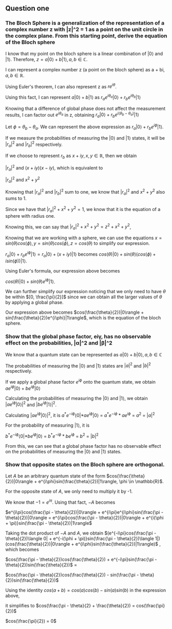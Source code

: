 ## Question one
### The Bloch Sphere is a generalization of the representation of a complex number z with |z|^2 = 1 as a point on the unit circle in the complex plane. From this starting point, derive the equation of the Bloch sphere

I know that my point on the bloch sphere is a linear combination of 
$|0\rangle$ and $|1\rangle$. Therefore, $z = a|0\rangle + b|1\rangle, a, b \in \mathbb{C}$.

I can represent a complex number z (a point on the bloch sphere) as a + bi, $a, b \in \mathbb{R}$.

Using Euler's theorem, I can also represent z as $re^{i\theta}$.

Using this fact, I can represent $a|0\rangle + b|1\rangle$ as $r_ae^{i{\theta}_a}|0\rangle +  r_be^{i{\theta}_b}|1\rangle$

Knowing that a difference of global phase does not affect the measurement results, I can factor out 
$e^{i{\theta}_a}$ in z, obtaining $r_a|0\rangle +  r_be^{i({\theta}_b - {\theta}_a)}|1\rangle$

Let $\phi = {\theta}_b - {\theta}_a$. We can represent the above expression as
$r_a|0\rangle +  r_be^{i\phi}|1\rangle$.

If we measure the probabilities of measuring the $|0\rangle$ and $|1\rangle$ states, it will 
be $|r_a|^2$ and $|r_b|^2$ respectively.

If we choose to represent $r_b$ as $x + iy, x, y \in \mathbb{R}$, then we obtain

$|r_a|^2$ and $(x + iy)(x - iy)$, which is equivalent to 

$|r_a|^2$ and $x^2 + y^2$

Knowing that $|r_a|^2$ and $|r_b|^2$ sum to one, we know that
$|r_a|^2$ and $x^2 + y^2$ also sums to 1.

Since we have that $|r_a|^2 + x^2 + y^2 = 1$, we know that it is the equation of a sphere 
with radius one.

Knowing this, we can say that $|r_a|^2 + x^2 + y^2 = z^2 + x^2 + y^2$,

Knowing that we are working with a sphere, we can use the equations $x = sin(\theta)cos(\phi), y = sin(\theta)cos(\phi), z = cos(\theta)$ 
to simplify our expression. 

$r_a|0\rangle +  r_be^{i\phi}|1\rangle = r_a|0\rangle +  (x + iy)|1\rangle$ becomes 
$cos(\theta)|0\rangle  + sin(\theta)(cos(\phi) + isin(\phi))|1\rangle$.

Using Euler's formula, our expression above becomes 

$cos(\theta)|0\rangle  + sin(\theta)e^{i\phi}|1\rangle$.

We can further simplify our expression noticing that we only need to have $\theta$ be within $[0, \frac{\pi}{2}]$
since we can obtain all the larger values of $\theta$ by applying a global phase.

Our expression above becomes $cos(\frac{\theta}{2})|0\rangle  + sin(\frac{\theta}{2})e^{i\phi}|1\rangle$, which
is the equation of the bloch sphere.

### Show that the global phase factor, eiγ, has no observable effect on the probabilities, |α|^2 and |β|^2

We know that a quantum state can be represented as $a|0\rangle + b|0\rangle, a, b \in \mathbb{C}$

The probabilities of measuring the $|0\rangle$ and $|1\rangle$ states are ${|a|}^2$ and ${|b|}^2$
respectively.

If we apply a global phase factor $e^{i\phi}$ onto the quantum state, we obtain $ae^{i\phi}|0\rangle + be^{i\phi}|0\rangle$

Calculating the probabilities of measuring the $|0\rangle$ and $|1\rangle$, we obtain
${|ae^{i\phi}|0\rangle|}^2$ and  ${|be^{i\phi}|1\rangle|}^2$.

Calculating ${|ae^{i\phi}|0\rangle|}^2$, it is
$a^*e^{-i\phi}\langle 0| * ae^{i\phi}|0\rangle$ =
$a^*e^{-i\phi} * ae^{i\phi}$ =
$a^2$ =
$|a|^2$ 

For the probability of measuring $|1\rangle$, it is 

$b^*e^{-i\phi}\langle 0| * be^{i\phi}|0\rangle$ =
$b^*e^{-i\phi} * be^{i\phi}$ =
$b^2$ =
$|b|^2$ 

From this, we can see that a global phase factor has no observable effect on the probabilities 
of measuring the $|0\rangle$ and $|1\rangle$ states.

### Show that opposite states on the Bloch sphere are orthogonal.

Let $A$ be an arbitrary quantum state of the form $cos(\frac{\theta}{2})|0\rangle + e^{i\phi}sin(\frac{\theta}{2})|1\rangle, \phi \in \mathbb{R}$.

For the opposite state of $A$, we only need to multiply it by -1. 

We know that $-1 = e^{i\pi}$. Using that fact, $-A$ becomes

$e^{i\pi}cos(\frac{\pi - \theta}{2})|0\rangle + e^{i\pi}e^{i\phi}sin(\frac{\pi - \theta}{2})|0\rangle = e^{i\pi}cos(\frac{\pi - \theta}{2})|0\rangle + e^{i(\phi + \pi)}sin(\frac{\pi - \theta}{2})|1\rangle$

Taking the dot product of $-A$ and $A$, we obtain
$(e^{-i\pi}cos(\frac{\pi - \theta}{2})\langle 0| + e^{-i(\phi + \pi)}sin(\frac{\pi - \theta}{2})\langle 1|)(cos(\frac{\theta}{2})|0\rangle + e^{i\phi}sin(\frac{\theta}{2})|1\rangle)$
, which becomes

$cos(\frac{\pi - \theta}{2})cos(\frac{\theta}{2}) + e^{-i\pi}sin(\frac{\pi - \theta}{2})sin(\frac{\theta}{2})$ =

$cos(\frac{\pi - \theta}{2})cos(\frac{\theta}{2}) - sin(\frac{\pi - \theta}{2})sin(\frac{\theta}{2})$ 

Using the identity $cos(a + b) = cos(a)cos(b) - sin(a)sin(b)$ in the expression above, 

it simplifies to $cos(\frac{\pi - \theta}{2} + \frac{\theta}{2}) = cos(\frac{\pi}{2})$

$cos(\frac{\pi}{2}) = 0$









